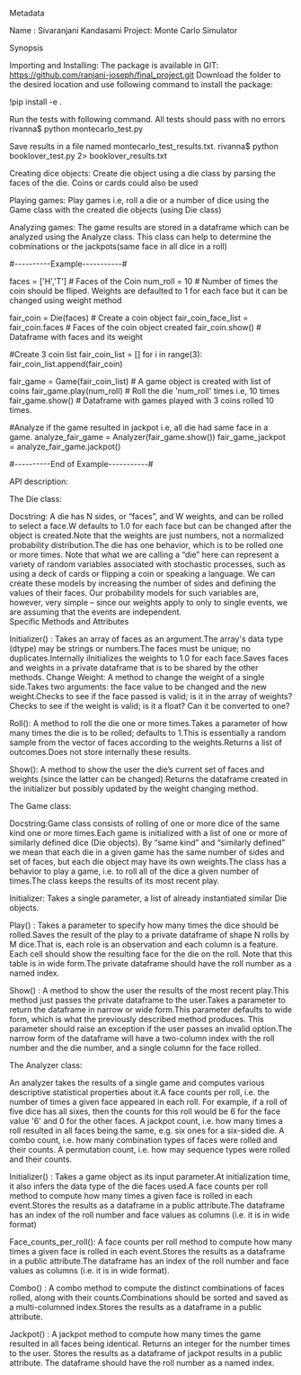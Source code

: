 Metadata

Name   : Sivaranjani Kandasami
Project: Monte Carlo Simulator

Synopsis

Importing and Installing:
The package is available in GIT: https://github.com/ranjani-joseph/final_project.git Download the folder to the desired location and use following command to install the package:

!pip install -e .


Run the tests with following command. All tests should pass with no errors
rivanna$ python montecarlo_test.py

Save results in a file named montecarlo_test_results.txt. 
rivanna$ python booklover_test.py 2> booklover_results.txt

Creating dice objects:
Create die object using a die class by parsing the faces of the die. Coins or cards could also be used

Playing games:
Play games i.e, roll a die or a number of dice using the Game class with the created die objects (using Die class)


Analyzing games:
The game results are stored in a dataframe which can be analyzed using the Analyze class.
This class can help to determine the cobminations or the jackpots(same face in all dice in a roll)

#----------Example-----------#

faces = ['H','T'] # Faces of the Coin
num_roll = 10     # Number of times the coin should be fliped. Weights are defaulted to 1 for each face but it can be changed using weight method

fair_coin = Die(faces)                # Create a coin object
fair_coin_face_list = fair_coin.faces # Faces of the coin object created
fair_coin.show()                      # Dataframe with faces and its weight

#Create 3 coin list
fair_coin_list = []
for i in range(3):
    fair_coin_list.append(fair_coin)

fair_game = Game(fair_coin_list)  # A game object is created with list of coins
fair_game.play(num_roll)          # Roll the die 'num_roll' times i.e, 10 times
fair_game.show()                  # Dataframe with games played with 3 coins rolled 10 times.

#Analyze if the game resulted in jackpot i.e, all die had same face in a game.
analyze_fair_game = Analyzer(fair_game.show())
fair_game_jackpot = analyze_fair_game.jackpot()

#----------End of Example-----------#


API description:

The Die class:

Docstring: A die has N sides, or “faces”, and W weights, and can be rolled to select a face.W defaults to 1.0 for each face but can be changed after the object is created.Note that the weights are just numbers, not a normalized probability distribution.The die has one behavior, which is to be rolled one or more times.
Note that what we are calling a “die” here can represent a variety of random variables associated with stochastic processes, such as using a deck of cards or flipping a coin or speaking a language. We can create these models by increasing the number of sides and defining the values of their faces. Our probability models for such variables are, however, very simple – since our weights apply to only to single events, we are assuming that the events are independent.  
Specific Methods and Attributes

Initializer() : Takes an array of faces as an argument.The array's data type (dtype) may be strings or numbers.The faces must be unique; no duplicates.Internally iInitializes the weights to 1.0 for each face.Saves faces and weights in a private dataframe that is to be shared by the other methods.
Change Weight: A method to change the weight of a single side.Takes two arguments: the face value to be changed and the new weight.Checks to see if the face passed is valid; is it in the array of weights?Checks to see if the weight is valid; is it a float? Can it be converted to one?

Roll():  A method to roll the die one or more times.Takes a parameter of how many times the die is to be rolled; defaults to 1.This is essentially a random sample from the vector of faces according to the weights.Returns a list of outcomes.Does not store internally these results.

Show(): A method to show the user the die’s current set of faces and weights (since the latter can be changed).Returns the dataframe created in the initializer but possibly updated by the weight changing method.


The Game class:

Docstring:Game class consists of rolling of one or more dice of the same kind one or more times.Each game is initialized with a list of one or more of similarly defined dice (Die objects). By “same kind” and “similarly defined” we mean that each die in a given game has the same number of sides and set of faces, but each die object may have its own weights.The class has a behavior to play a game, i.e. to roll all of the dice a given number of times.The class keeps the results of its most recent play.


Initializer: Takes a single parameter, a list of already instantiated similar Die objects.

Play() :  Takes a parameter to specify how many times the dice should be rolled.Saves the result of the play to a private dataframe of shape N rolls by M dice.That is, each role is an observation and each column is a feature. Each cell should show the resulting face for the die on the roll. Note that this table is in wide form.The private dataframe should have the roll number as a named index.

Show() : A method to show the user the results of the most recent play.This method just passes the private dataframe to the user.Takes a parameter to return the dataframe in narrow or wide form.This parameter defaults to wide form, which is what the previously described method produces.
This parameter should raise an exception if the user passes an invalid option.The narrow form of the dataframe will have a two-column index with the roll number and the die number, and a single column for the face rolled.


The Analyzer class:

An analyzer takes the results of a single game and computes various descriptive statistical properties about it.A face counts per roll, i.e. the number of times a given face appeared in each roll. For example, if a roll of five dice has all sixes, then the counts for this roll would be 6 for the face value '6' and 0 for the other faces. A jackpot count, i.e. how many times a roll resulted in all faces being the same, e.g. six ones for a six-sided die. A combo count, i.e. how many combination types of faces were rolled and their counts. A permutation count, i.e. how may sequence types were rolled and their counts.


Initializer() : Takes a game object as its input parameter.At initialization time, it also infers the data type of the die faces used.A face counts per roll method to compute how many times a given face is rolled in each event.Stores the results as a dataframe in a public attribute.The dataframe has an index of the roll number and face values as columns (i.e. it is in wide format)

Face_counts_per_roll(): A face counts per roll method to compute how many times a given face is rolled in each event.Stores the results as a dataframe in a public attribute.The dataframe has an index of the roll number and face values as columns (i.e. it is in wide format).

Combo() : A combo method to compute the distinct combinations of faces rolled, along with their counts.Combinations should be sorted and saved as a multi-columned index.Stores the results as a dataframe in a public attribute.

Jackpot() : A jackpot method to compute how many times the game resulted in all faces being identical. Returns an integer for the number times to the user. Stores the results as a dataframe of jackpot results in a public attribute. The dataframe should have the roll number as a named index.



